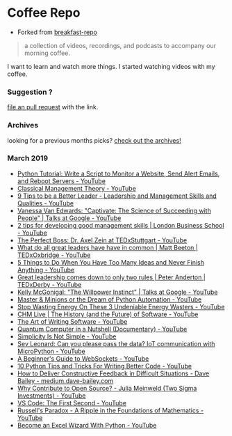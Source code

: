 # Coffee Repo #

* Forked from [breakfast-repo](https://github.com/ashleygwilliams/breakfast-repo)

> a collection of videos, recordings, and podcasts to accompany our morning coffee.

I want to learn and watch more things. I started watching videos with my coffee.

### Suggestion ?

[file an pull request](https://github.com/christopher-burke/coffee-repo/pulls) with the link.

### Archives

looking for a previous months picks? [check out the archives!](https://github.com/christopher-burke/coffee-repo/tree/coffee-repo/archives/)

### March 2019

* [Python Tutorial: Write a Script to Monitor a Website, Send Alert Emails, and Reboot Servers - YouTube](https://youtu.be/yqm6MBt-yfY)
* [Classical Management Theory - YouTube](https://youtu.be/d1jOwD-CTLI)
* [9 Tips to be a Better Leader - Leadership and Management Skills and Qualities - YouTube](https://youtu.be/B0w-ASaOb94)
* [Vanessa Van Edwards: "Captivate: The Science of Succeeding with People" | Talks at Google - YouTube](https://youtu.be/0MtsXbTJdt8)
* [2 tips for developing good management skills | London Business School - YouTube](https://youtu.be/lLcgCEbsT08)
* [The Perfect Boss: Dr. Axel Zein at TEDxStuttgart - YouTube](https://youtu.be/jFG7jqJXbno)
* [What do all great leaders have have in common | Matt Beeton | TEDxOxbridge - YouTube](https://youtu.be/KgmKNKM0i1g)
* [5 Things to Do When You Have Too Many Ideas and Never Finish Anything - YouTube](https://youtu.be/clDUHSsYs6o)
* [Great leadership comes down to only two rules | Peter Anderton | TEDxDerby - YouTube](https://youtu.be/oDsMlmfLjd4)
* [Kelly McGonigal: "The Willpower Instinct" | Talks at Google - YouTube](https://youtu.be/V5BXuZL1HAg)
* [Master & Minions or the Dream of Python Automation - YouTube](https://youtu.be/rsSnWuBEro8)
* [Stop Wasting Energy On These 3 Undeniable Energy Wasters - YouTube](https://youtu.be/x-PhXOLW1X8)
* [CHM Live | The History (and the Future) of Software - YouTube](https://youtu.be/OdI7Ukf-Bf4)
* [The Art of Writing Software - YouTube](https://youtu.be/QdVFvsCWXrA)
* [Quantum Computer in a Nutshell (Documentary) - YouTube](https://youtu.be/0dXNmbiGPS4)
* [Simplicity Is Not Simple - YouTube](https://youtu.be/9hohuqj-yI8)
* [Sev Leonard: Can you please pass the data? IoT communication with MicroPython - YouTube](https://youtu.be/qCvgOhrl1Rs)
* [A Beginner's Guide to WebSockets - YouTube](https://youtu.be/FmaBZcQzL-Y)
* [10 Python Tips and Tricks For Writing Better Code - YouTube](https://youtu.be/C-gEQdGVXbk)
* [How to Deliver Constructive Feedback in Difficult Situations - Dave Bailey - medium.dave-bailey.com](https://medium.dave-bailey.com/the-essential-guide-to-difficult-conversations-41f736e63ccf)
* [Why Contribute to Open Source? - Julia Meinweld (Two Sigma Investments) - YouTube](https://youtu.be/pTpcUr3tesw)
* [VS Code: The First Second - YouTube](https://youtu.be/XgDus4lPmR8)
* [Russell's Paradox - A Ripple in the Foundations of Mathematics - YouTube](https://youtu.be/xauCQpnbNAM)
* [Become an Excel Wizard With Python - YouTube](https://youtu.be/q6Mc_sAPZ2Y)
